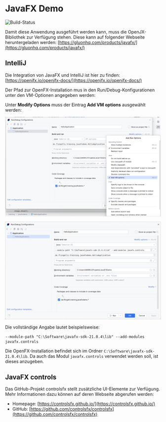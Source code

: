 # JavaFX Demo
![Build-Status](https://github.com/mflingelli/JavaFXDemo/actions/workflows/maven.yml/badge.svg)

Damit diese Anwendung ausgeführt werden kann, muss die OpenJX-Bibliothek zur Verfügung stehen.
Diese kann auf folgender Webseite heruntergeladen werden: [https://gluonhq.com/products/javafx/](https://gluonhq.com/products/javafx/)

## IntelliJ

Die Integration von JavaFX und IntelliJ ist hier zu finden: [https://openjfx.io/openjfx-docs/](https://openjfx.io/openjfx-docs/)

Der Pfad zur OpenFX-Installation mus in den Run/Debug-Konfigurationen unter den VM-Optionen angegeben werden:

Unter **Modify Options** muss der Eintrag **Add VM options** ausgewählt werden:

![](doc/Run-Configuration-VM-Options.png)

![](doc/Run-Configuration.png)

Die vollständige Angabe lautet beispielsweise:

```
--module-path "C:\Software\javafx-sdk-21.0.4\lib" --add-modules javafx.controls
```

Die OpenFX-Installation befindet sich im Ordner ```C:\Software\javafx-sdk-21.0.4\lib```. Da
auch das Modul ```javafx.controls``` verwendet werden soll, ist dieses anzugeben.

## JavaFX controls

Das GitHub-Projekt controlsfx stellt zusätzliche UI-Elemente zur Verfügung.
Mehr Informationen dazu können auf deren Webseite abgerufen werden:

* Homepage: [https://controlsfx.github.io/](https://controlsfx.github.io/)
* GitHub: [https://github.com/controlsfx/controlsfx](https://github.com/controlsfx/controlsfx)